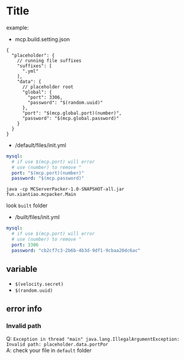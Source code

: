 # Title

example:

- mcp.build.setting.json
```json5 
{
  "placeholder": {
    // running file suffixes
    "suffixes": [
      ".yml"
    ],
    "data": {
      // placeholder root
      "global": {
        "port": 3306,
        "password": "$(random.uuid)"
      },
      "port": "$(mcp.global.port)(number)",
      "password": "$(mcp.global.password)"
    }
  }
}
```

- /default/files/init.yml
```yaml
mysql:
  # if use $(mcp.port) will error
  # use (number) to remove "
  port: "$(mcp.port)(number)"
  password: "$(mcp.password)"
```

```shell
java -cp MCServerPacker-1.0-SNAPSHOT-all.jar fun.xiantiao.mcpacker.Main
```

look `built` folder

- /built/files/init.yml
```yaml
mysql:
  # if use $(mcp.port) will error
  # use (number) to remove "
  port: 3306
  password: "cb2cf7c3-2b6b-4b3d-9df1-9cbaa20dc6ac"
```

## variable

- `$(velocity.secret)`
- `$(random.uuid)`

## error info

### Invalid path

Q: `Exception in thread "main" java.lang.IllegalArgumentException: Invalid path: placeholder.data.portPor`  
A: check your file in `default` folder 
